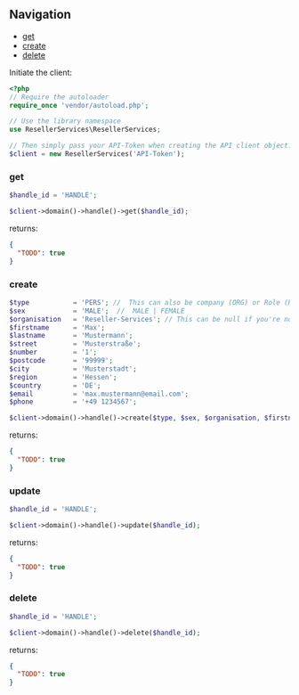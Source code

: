 ## Navigation
* [get](#get)
* [create](#create)
* [delete](#delete)

Initiate the client:
```php
<?php
// Require the autoloader
require_once 'vendor/autoload.php';

// Use the library namespace
use ResellerServices\ResellerServices;

// Then simply pass your API-Token when creating the API client object.
$client = new ResellerServices('API-Token');
```

### get
```php
$handle_id = 'HANDLE';

$client->domain()->handle()->get($handle_id);
```
returns:
```json
{
  "TODO": true
}
```

### create
```php
$type           = 'PERS'; //  This can also be company (ORG) or Role (ROLE)
$sex            = 'MALE';  //  MALE | FEMALE
$organisation   = 'Reseller-Services'; // This can be null if you're not in a company.
$firstname      = 'Max';
$lastname       = 'Mustermann';
$street         = 'Musterstraße';
$number         = '1';
$postcode       = '99999';
$city           = 'Musterstadt';
$region         = 'Hessen';
$country        = 'DE';
$email          = 'max.mustermann@email.com';
$phone          = '+49 1234567';

$client->domain()->handle()->create($type, $sex, $organisation, $firstname, $lastname, $street, $number, $postcode, $city, $region, $country, $email, $phone);
```
returns:
```json
{
  "TODO": true
}
```

### update
```php
$handle_id = 'HANDLE';

$client->domain()->handle()->update($handle_id);
```
returns:
```json
{
  "TODO": true
}
```

### delete
```php
$handle_id = 'HANDLE';

$client->domain()->handle()->delete($handle_id);
```
returns:
```json
{
  "TODO": true
}
```